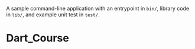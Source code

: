A sample command-line application with an entrypoint in `bin/`, library code
in `lib/`, and example unit test in `test/`.
# Dart_Course
